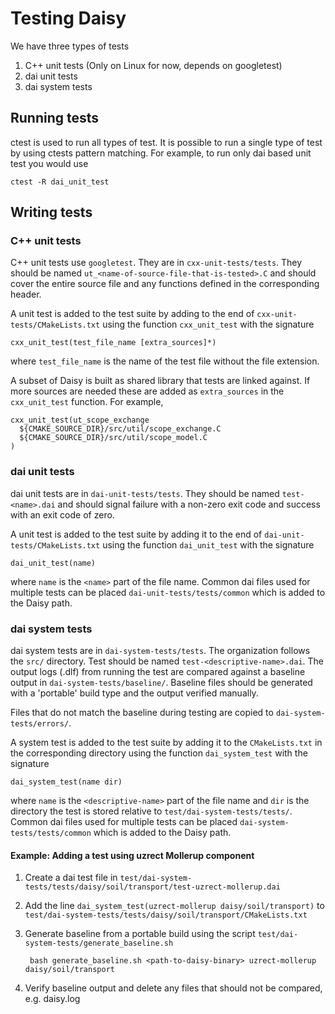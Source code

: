 # Testing Daisy
We have three types of tests

1. C++ unit tests (Only on Linux for now, depends on googletest)
2. dai unit tests
3. dai system tests

## Running tests
ctest is used to run all types of test. It is possible to run a single type of test by using ctests pattern matching. For example, to run only dai based unit test you would use

    ctest -R dai_unit_test
    
## Writing tests

### C++ unit tests
C++ unit tests use `googletest`. They are in `cxx-unit-tests/tests`. They should be named `ut_<name-of-source-file-that-is-tested>.C` and should cover the entire source file and any functions defined in the corresponding header.

A unit test is added to the test suite by adding to the end of `cxx-unit-tests/CMakeLists.txt` using the function `cxx_unit_test` with the signature

    cxx_unit_test(test_file_name [extra_sources]*)
    
where `test_file_name` is the name of the test file without the file extension.

A subset of Daisy is built as shared library that tests are linked against. If more sources are needed these are added as `extra_sources` in the `cxx_unit_test` function. For example,

    cxx_unit_test(ut_scope_exchange 
      ${CMAKE_SOURCE_DIR}/src/util/scope_exchange.C 
      ${CMAKE_SOURCE_DIR}/src/util/scope_model.C
    )

### dai unit tests
dai unit tests are in `dai-unit-tests/tests`. They should be named `test-<name>.dai` and should signal failure with a non-zero exit code and success with an exit code of zero. 

A unit test is added to the test suite by adding it to the end of `dai-unit-tests/CMakeLists.txt` using the function `dai_unit_test` with the signature

    dai_unit_test(name)
    
where `name` is the `<name>` part of the file name. Common dai files used for multiple tests can be placed `dai-unit-tests/tests/common` which is added to the Daisy path.

### dai system tests
dai system tests are in `dai-system-tests/tests`. The organization follows the `src/` directory. Test should be named `test-<descriptive-name>.dai`. The output logs (.dlf) from running the test are compared against a baseline output in `dai-system-tests/baseline/`. Baseline files should be generated with a 'portable' build type and the output verified manually.

Files that do not match the baseline during testing are copied to `dai-system-tests/errors/`.

A system test is added to the test suite by adding it to the `CMakeLists.txt` in the corresponding directory using the function `dai_system_test` with the signature

    dai_system_test(name dir)
    
where `name` is the `<descriptive-name>` part of the file name and `dir` is the directory the test is stored relative to `test/dai-system-tests/tests/`. Common dai files used for multiple tests can be placed `dai-system-tests/tests/common` which is added to the Daisy path.

#### Example: Adding a test using uzrect Mollerup component
1. Create a dai test file in `test/dai-system-tests/tests/daisy/soil/transport/test-uzrect-mollerup.dai`
2. Add the line `dai_system_test(uzrect-mollerup daisy/soil/transport)` to `test/dai-system-tests/tests/daisy/soil/transport/CMakeLists.txt`
3. Generate baseline from a portable build using the script `test/dai-system-tests/generate_baseline.sh`

        bash generate_baseline.sh <path-to-daisy-binary> uzrect-mollerup daisy/soil/transport

4. Verify baseline output and delete any files that should not be compared, e.g. daisy.log
